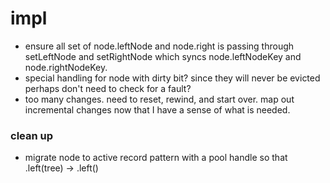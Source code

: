 # impl

- ensure all set of node.leftNode and node.right is passing through setLeftNode and setRightNode which 
  syncs node.leftNodeKey and node.rightNodeKey. 
- special handling for node with dirty bit? since they will never be evicted perhaps don't need to check 
  for a fault?
- too many changes. need to reset, rewind, and start over. map out incremental changes now that I have a 
  sense of what is needed.

### clean up

- migrate node to active record pattern with a pool handle so that .left(tree) -> .left()